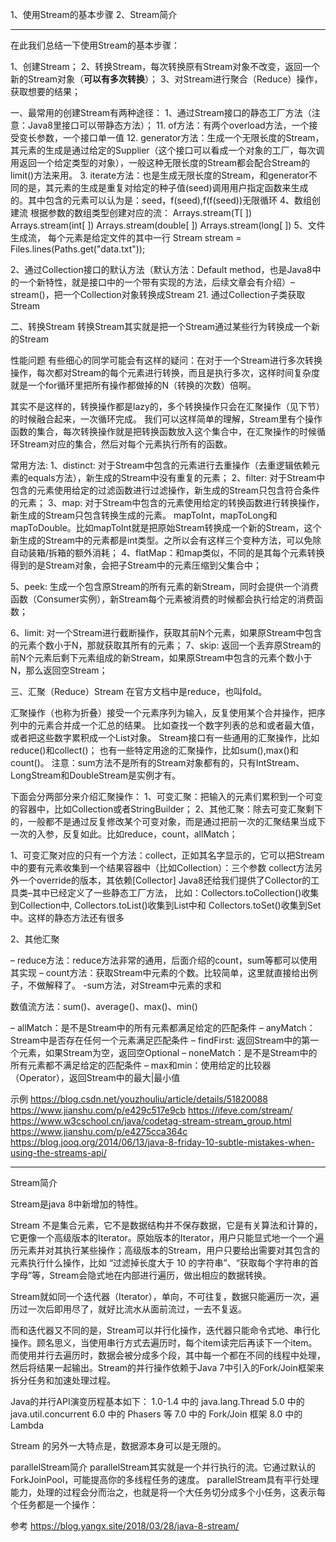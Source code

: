 1、使用Stream的基本步骤
2、Stream简介

---------------------------------------------------------------------------------------------------------------------
在此我们总结一下使用Stream的基本步骤：

1、创建Stream；
2、转换Stream，每次转换原有Stream对象不改变，返回一个新的Stream对象（**可以有多次转换**）；
3、对Stream进行聚合（Reduce）操作，获取想要的结果；




一、最常用的创建Stream有两种途径：
1、通过Stream接口的静态工厂方法（注意：Java8里接口可以带静态方法）；
  11. of方法：有两个overload方法，一个接受变长参数，一个接口单一值
  12. generator方法：生成一个无限长度的Stream，其元素的生成是通过给定的Supplier（这个接口可以看成一个对象的工厂，每次调用返回一个给定类型的对象），一般这种无限长度的Stream都会配合Stream的limit()方法来用。
  3. iterate方法：也是生成无限长度的Stream，和generator不同的是，其元素的生成是重复对给定的种子值(seed)调用用户指定函数来生成的。其中包含的元素可以认为是：seed，f(seed),f(f(seed))无限循环
  4、数组创建流
    根据参数的数组类型创建对应的流：
    Arrays.stream(T[ ])
    Arrays.stream(int[ ])
    Arrays.stream(double[ ])
    Arrays.stream(long[ ])
   5、文件生成流， 每个元素是给定文件的其中一行
     Stream<String> stream = Files.lines(Paths.get("data.txt"));
    
    
    
2、通过Collection接口的默认方法（默认方法：Default method，也是Java8中的一个新特性，就是接口中的一个带有实现的方法，后续文章会有介绍）–stream()，把一个Collection对象转换成Stream
  21. 通过Collection子类获取Stream



二、转换Stream
转换Stream其实就是把一个Stream通过某些行为转换成一个新的Stream

性能问题
有些细心的同学可能会有这样的疑问：在对于一个Stream进行多次转换操作，每次都对Stream的每个元素进行转换，而且是执行多次，这样时间复杂度就是一个for循环里把所有操作都做掉的N（转换的次数）倍啊。

其实不是这样的，转换操作都是lazy的，多个转换操作只会在汇聚操作（见下节）的时候融合起来，一次循环完成。
我们可以这样简单的理解，Stream里有个操作函数的集合，每次转换操作就是把转换函数放入这个集合中，在汇聚操作的时候循环Stream对应的集合，然后对每个元素执行所有的函数。



常用方法:
1、distinct: 对于Stream中包含的元素进行去重操作（去重逻辑依赖元素的equals方法），新生成的Stream中没有重复的元素；
2、filter: 对于Stream中包含的元素使用给定的过滤函数进行过滤操作，新生成的Stream只包含符合条件的元素；
3、map: 对于Stream中包含的元素使用给定的转换函数进行转换操作，新生成的Stream只包含转换生成的元素。
mapToInt，mapToLong和mapToDouble。比如mapToInt就是把原始Stream转换成一个新的Stream，这个新生成的Stream中的元素都是int类型。之所以会有这样三个变种方法，可以免除自动装箱/拆箱的额外消耗；
4、flatMap：和map类似，不同的是其每个元素转换得到的是Stream对象，会把子Stream中的元素压缩到父集合中；
  

5、peek: 生成一个包含原Stream的所有元素的新Stream，同时会提供一个消费函数（Consumer实例），新Stream每个元素被消费的时候都会执行给定的消费函数；


6、limit: 对一个Stream进行截断操作，获取其前N个元素，如果原Stream中包含的元素个数小于N，那就获取其所有的元素；
7、skip: 返回一个丢弃原Stream的前N个元素后剩下元素组成的新Stream，如果原Stream中包含的元素个数小于N，那么返回空Stream；
  


三、汇聚（Reduce）Stream
在官方文档中是reduce，也叫fold。

汇聚操作（也称为折叠）接受一个元素序列为输入，反复使用某个合并操作，把序列中的元素合并成一个汇总的结果。
比如查找一个数字列表的总和或者最大值，或者把这些数字累积成一个List对象。
Stream接口有一些通用的汇聚操作，比如reduce()和collect()；
也有一些特定用途的汇聚操作，比如sum(),max()和count()。
注意：sum方法不是所有的Stream对象都有的，只有IntStream、LongStream和DoubleStream是实例才有。


下面会分两部分来介绍汇聚操作：
1、可变汇聚：把输入的元素们累积到一个可变的容器中，比如Collection或者StringBuilder；
2、其他汇聚：除去可变汇聚剩下的，一般都不是通过反复修改某个可变对象，而是通过把前一次的汇聚结果当成下一次的入参，反复如此。比如reduce，count，allMatch；


1、可变汇聚对应的只有一个方法：collect，正如其名字显示的，它可以把Stream中的要有元素收集到一个结果容器中（比如Collection）：三个参数
collect方法另外一个override的版本，其依赖[Collector]
Java8还给我们提供了Collector的工具类–其中已经定义了一些静态工厂方法，
比如：Collectors.toCollection()收集到Collection中, 
Collectors.toList()收集到List中和
Collectors.toSet()收集到Set中。这样的静态方法还有很多


2、其他汇聚

– reduce方法：reduce方法非常的通用，后面介绍的count，sum等都可以使用其实现
– count方法：获取Stream中元素的个数。比较简单，这里就直接给出例子，不做解释了。
-sum方法，对Stream中元素的求和

数值流方法：sum()、average()、max()、min()


– allMatch：是不是Stream中的所有元素都满足给定的匹配条件
– anyMatch：Stream中是否存在任何一个元素满足匹配条件
– findFirst: 返回Stream中的第一个元素，如果Stream为空，返回空Optional
– noneMatch：是不是Stream中的所有元素都不满足给定的匹配条件
– max和min：使用给定的比较器（Operator），返回Stream中的最大|最小值






示例
https://blog.csdn.net/youzhouliu/article/details/51820088
https://www.jianshu.com/p/e429c517e9cb
https://ifeve.com/stream/
https://www.w3cschool.cn/java/codetag-stream-stream_group.html
https://www.jianshu.com/p/e4275cca364c
https://blog.jooq.org/2014/06/13/java-8-friday-10-subtle-mistakes-when-using-the-streams-api/



---------------------------------------------------------------------------------------------------------------------
Stream简介


Stream是java 8中新增加的特性。

Stream 不是集合元素，它不是数据结构并不保存数据，它是有关算法和计算的，它更像一个高级版本的Iterator。原始版本的Iterator，用户只能显式地一个一个遍历元素并对其执行某些操作；高级版本的Stream，用户只要给出需要对其包含的元素执行什么操作，比如 “过滤掉长度大于 10 的字符串”、“获取每个字符串的首字母”等，Stream会隐式地在内部进行遍历，做出相应的数据转换。

Stream就如同一个迭代器（Iterator），单向，不可往复，数据只能遍历一次，遍历过一次后即用尽了，就好比流水从面前流过，一去不复返。

而和迭代器又不同的是，Stream可以并行化操作，迭代器只能命令式地、串行化操作。顾名思义，当使用串行方式去遍历时，每个item读完后再读下一个item。而使用并行去遍历时，数据会被分成多个段，其中每一个都在不同的线程中处理，然后将结果一起输出。Stream的并行操作依赖于Java 7中引入的Fork/Join框架来拆分任务和加速处理过程。

Java的并行API演变历程基本如下：
1.0-1.4 中的 java.lang.Thread
5.0 中的 java.util.concurrent
6.0 中的 Phasers 等
7.0 中的 Fork/Join 框架
8.0 中的 Lambda

Stream 的另外一大特点是，数据源本身可以是无限的。


parallelStream简介
parallelStream其实就是一个并行执行的流。它通过默认的ForkJoinPool，可能提高你的多线程任务的速度。
parallelStream具有平行处理能力，处理的过程会分而治之，也就是将一个大任务切分成多个小任务，这表示每个任务都是一个操作：




参考
https://blog.yangx.site/2018/03/28/java-8-stream/


